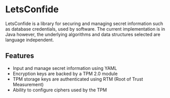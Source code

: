 # LetsConfide 
LetsConfide is a library for securing and managing secret information such as database credentials, used by software. 
The current implementation is in Java however, the underlying algorithms and data structures selected are language independent.  

## Features
* Input and manage secret information using YAML 
* Encryption keys are backed by a TPM 2.0 module
* TPM storage keys are authenticated using RTM (Root of Trust Measurement)
* Ability to configure ciphers used by the TPM 

